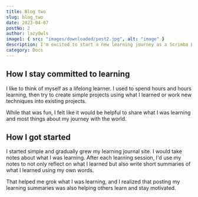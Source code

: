 ```yaml
---
title: Blog two
slug: blog_two
date: 2023-04-07
postNo: 2
author: lazyOwls
image1: { src: "images/downloaded/post2.jpg", alt: "image" }
description: I'm excited to start a new learning journey as a Scrimba Bootcamp student! After several months of learning in the Frontend Developer Career Path.
category: Docs
---
```


## How I stay committed to learning

I like to think of myself as a lifelong learner. I used to spend hours and hours learning, then try to create simple projects using what I learned or work new techniques into existing projects.

While that was fun, I felt like it would be helpful to share what I was learning and most things about my journey with the world.

## How I got started

I started simple and gradually grew my learning journal site. I would take notes about what I was learning. After each learning session, I'd use my notes to not only reflect on what I learned but also write short summaries of what I learned using my own words.

That helped me grok what I was learning, and I realized that posting my learning summaries was also helping others learn and stay motivated.
